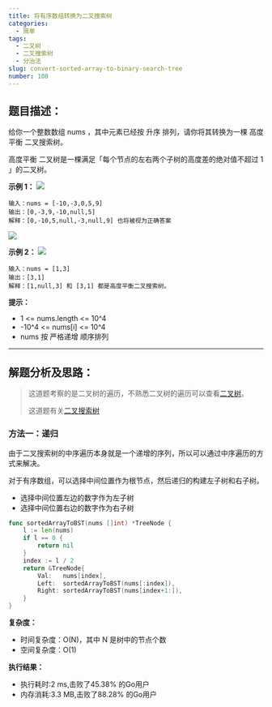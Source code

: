 ```yaml
---
title: 将有序数组转换为二叉搜索树
categories:
  - 简单
tags:
  - 二叉树
  - 二叉搜索树
  - 分治法
slug: convert-sorted-array-to-binary-search-tree
number: 108
---
```


## 题目描述：

给你一个整数数组 nums ，其中元素已经按 升序 排列，请你将其转换为一棵 高度平衡 二叉搜索树。

高度平衡 二叉树是一棵满足「每个节点的左右两个子树的高度差的绝对值不超过 1 」的二叉树。

**示例 1：**
![](/img/leetcode/108将有序数组转换为二叉搜索树/btree1.jpg)
```
输入：nums = [-10,-3,0,5,9] 
输出：[0,-3,9,-10,null,5] 
解释：[0,-10,5,null,-3,null,9] 也将被视为正确答案
```
![](/img/leetcode/108将有序数组转换为二叉搜索树/btree2.jpg)


**示例 2：**
![](/img/leetcode/108将有序数组转换为二叉搜索树/btree.jpg)
```
输入：nums = [1,3]
输出：[3,1]
解释：[1,null,3] 和 [3,1] 都是高度平衡二叉搜索树。
```


**提示：**
- 1 <= nums.length <= 10^4
- -10^4 <= nums[i] <= 10^4
- nums 按 严格递增 顺序排列


---
## 解题分析及思路：


> 这道题考察的是二叉树的遍历，不熟悉二叉树的遍历可以查看[二叉树](/bTree)。
> 
> 这道题有关[二叉搜索树](/bst)

### 方法一：递归

由于二叉搜索树的中序遍历本身就是一个递增的序列，所以可以通过中序遍历的方式来解决。

对于有序数组，可以选择中间位置作为根节点，然后递归的构建左子树和右子树。

- 选择中间位置左边的数字作为左子树
- 选择中间位置右边的数字作为右子树

```go
func sortedArrayToBST(nums []int) *TreeNode {
	l := len(nums)
	if l == 0 {
		return nil
	}
	index := l / 2
	return &TreeNode{
		Val:   nums[index],
		Left:  sortedArrayToBST(nums[:index]),
		Right: sortedArrayToBST(nums[index+1:]),
	}
}
```

**复杂度：**

- 时间复杂度：O(N)，其中 N 是树中的节点个数
- 空间复杂度：O(1)

**执行结果：**

- 执行耗时:2 ms,击败了45.38% 的Go用户
- 内存消耗:3.3 MB,击败了88.28% 的Go用户
